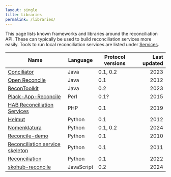 ```yaml
---
layout: single
title: Libraries
permalink: /libraries/
---
```


This page lists known frameworks and libraries around the reconciliation API.
These can typically be used to build reconciliation services more easily.
Tools to run local reconciliation services are listed under [Services](../services/).

| Name                                                                                           | Language  | Protocol versions | Last updated  |
|------------------------------------------------------------------------------------------------|-----------|-------------------|--------------:|
| [Conciliator](https://github.com/codeforkjeff/conciliator)                                     | Java      | 0.1, 0.2          | 2023          |
| [Open Reconcile](https://code.google.com/archive/p/open-reconcile/)                            | Java      | 0.1               | 2012          |
| [ReconToolkit](https://github.com/wetneb/ReconToolkit)                                         | Java      | 0.2               | 2023          |
| [Plack-App-Reconcile](https://github.com/nichtich/Plack-App-Reconcile)                         | Perl      | 0.1?              | 2015          |
| [HAB Reconciliation Services](https://git.sr.ht/~dmaus/reconcile)                              | PHP       | 0.1               | 2019          |
| [Helmut](https://github.com/okfn/helmut)                                                       | Python    | 0.1               | 2012          |
| [Nomenklatura](https://github.com/opensanctions/nomenklatura)                                  | Python    | 0.1, 0.2          | 2024          |
| [Reconcile-demo](https://github.com/mikejs/reconcile-demo)                                     | Python    | 0.1               | 2010          |
| [Reconciliation service skeleton](https://github.com/mblwhoi/reconciliation_service_skeleton)  | Python    | 0.1               | 2011          |
| [Reconciliation](https://github.com/preftech/reconciliation)                                   | Python    | 0.1               | 2022          |
| [skohub-reconcile](https://github.com/rg-mpg-de/skohub-reconcile)                              | JavaScript| 0.2               | 2024          |

